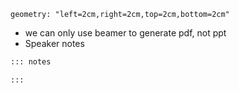 

```text
geometry: "left=2cm,right=2cm,top=2cm,bottom=2cm"
```

- we can only use beamer to generate pdf, not ppt
- Speaker notes
```md
::: notes

:::
```